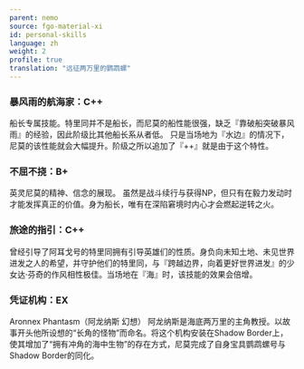 ```yaml
---
parent: nemo
source: fgo-material-xi
id: personal-skills
language: zh
weight: 2
profile: true
translation: "远征两万里的鹦鹉螺"
---
```


### 暴风雨的航海家：C++

船长专属技能。特里同并不是船长，而尼莫的船性能很强，缺乏『靠破船突破暴风雨』的经验，因此阶级比其他船长系从者低。
只是当场地为『水边』的情况下，尼莫的该性能就会大幅提升。阶级之所以追加了『++』就是由于这个特性。

### 不屈不挠：B+

英灵尼莫的精神、信念的展现。
虽然是战斗续行与获得NP，但只有在毅力发动时才能发挥真正的价值。身为船长，唯有在深陷窘境时内心才会燃起逆转之火。

### 旅途的指引：C++

曾经引导了阿耳戈号的特里同拥有引导英雄们的性质。身负向未知土地、未见世界进发之人的希望，并守护他们的特里同，与『跨越边界，向着更好世界进发』的少女达·芬奇的作风相性极佳。当场地在『海』时，该技能的效果会倍增。

### 凭证机构：EX

Aronnex Phantasm（阿龙纳斯 幻想）
阿龙纳斯是海底两万里的主角教授。以故事开头他所设想的“长角的怪物”而命名。将这个机构安装在Shadow Border上，使其增加了“拥有冲角的海中生物”的存在方式，尼莫完成了自身宝具鹦鹉螺号与Shadow Border的同化。
